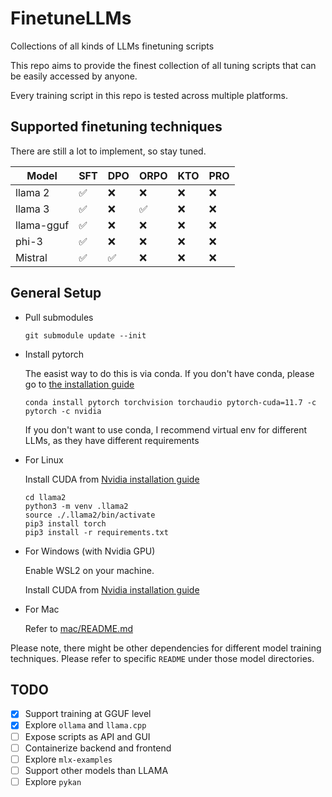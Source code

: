 # FinetuneLLMs
Collections of all kinds of LLMs finetuning scripts

This repo aims to provide the finest collection of all tuning scripts that can be easily accessed by anyone.

Every training script in this repo is tested across multiple platforms.

## Supported finetuning techniques

There are still a lot to implement, so stay tuned.

| Model      | SFT | DPO | ORPO | KTO | PRO |
|------------|-----|-----|------|-----|-----|
| llama 2    | ✅  |  ❌  |  ❌  |  ❌  |  ❌ |
| llama 3    | ✅  |  ❌  |  ✅  |  ❌  |  ❌ |
| llama-gguf | ✅  |  ❌  |  ❌  |  ❌  |  ❌ |
| phi-3      | ✅  |  ❌  |  ❌  |  ❌  |  ❌ |
| Mistral    | ✅  |  ✅  |  ❌  |  ❌  |  ❌ |


## General Setup

- Pull submodules
    ```
    git submodule update --init
    ```

- Install pytorch

    The easist way to do this is via conda. If you don't have conda, please go to [the installation guide](https://conda.io/projects/conda/en/latest/user-guide/install/index.html)

    ```
    conda install pytorch torchvision torchaudio pytorch-cuda=11.7 -c pytorch -c nvidia
    ```

    If you don't want to use conda, I recommend virtual env for different LLMs, as they have different requirements

- For Linux

    Install CUDA from [Nvidia installation guide](https://docs.nvidia.com/cuda/cuda-installation-guide-linux/)

    ```
    cd llama2
    python3 -m venv .llama2
    source ./.llama2/bin/activate
    pip3 install torch
    pip3 install -r requirements.txt
    ```

- For Windows (with Nvidia GPU)

    Enable WSL2 on your machine.

    Install CUDA from [Nvidia installation guide](https://docs.nvidia.com/cuda/cuda-installation-guide-linux/)


- For Mac

    Refer to [mac/README.md](./mac/README.md)

Please note, there might be other dependencies for different model training techniques. Please refer to specific `README` under those model directories.


## TODO

- [x] Support training at GGUF level
- [x] Explore `ollama` and `llama.cpp`
- [ ] Expose scripts as API and GUI
- [ ] Containerize backend and frontend
- [ ] Explore `mlx-examples`
- [ ] Support other models than LLAMA
- [ ] Explore `pykan`
